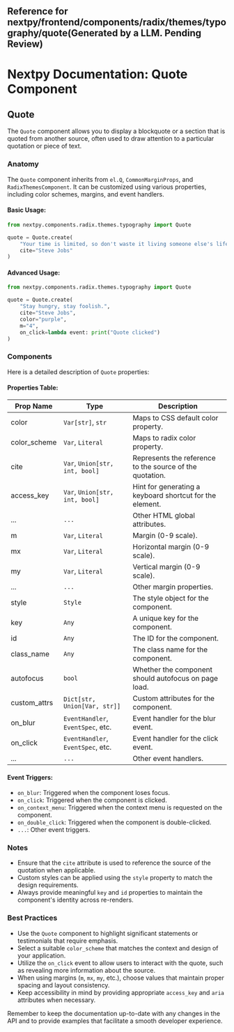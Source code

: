##  Reference for nextpy/frontend/components/radix/themes/typography/quote(Generated by a LLM. Pending Review)

# Nextpy Documentation: Quote Component

## Quote

The `Quote` component allows you to display a blockquote or a section that is quoted from another source, often used to draw attention to a particular quotation or piece of text.

### Anatomy

The `Quote` component inherits from `el.Q`, `CommonMarginProps`, and `RadixThemesComponent`. It can be customized using various properties, including color schemes, margins, and event handlers.

#### Basic Usage:

```python
from nextpy.components.radix.themes.typography import Quote

quote = Quote.create(
    "Your time is limited, so don't waste it living someone else's life.",
    cite="Steve Jobs"
)
```

#### Advanced Usage:

```python
from nextpy.components.radix.themes.typography import Quote

quote = Quote.create(
    "Stay hungry, stay foolish.",
    cite="Steve Jobs",
    color="purple",
    m="4",
    on_click=lambda event: print("Quote clicked")
)
```

### Components

Here is a detailed description of `Quote` properties:

#### Properties Table:

| Prop Name       | Type                              | Description                                                  |
|-----------------|-----------------------------------|--------------------------------------------------------------|
| color           | `Var[str]`, `str`                 | Maps to CSS default color property.                          |
| color_scheme    | `Var`, `Literal`                  | Maps to radix color property.                                |
| cite            | `Var`, `Union[str, int, bool]`    | Represents the reference to the source of the quotation.     |
| access_key      | `Var`, `Union[str, int, bool]`    | Hint for generating a keyboard shortcut for the element.     |
| ...             | `...`                             | Other HTML global attributes.                                |
| m               | `Var`, `Literal`                  | Margin (0-9 scale).                                          |
| mx              | `Var`, `Literal`                  | Horizontal margin (0-9 scale).                               |
| my              | `Var`, `Literal`                  | Vertical margin (0-9 scale).                                 |
| ...             | `...`                             | Other margin properties.                                     |
| style           | `Style`                           | The style object for the component.                          |
| key             | `Any`                             | A unique key for the component.                              |
| id              | `Any`                             | The ID for the component.                                    |
| class_name      | `Any`                             | The class name for the component.                            |
| autofocus       | `bool`                            | Whether the component should autofocus on page load.         |
| custom_attrs    | `Dict[str, Union[Var, str]]`      | Custom attributes for the component.                         |
| on_blur         | `EventHandler`, `EventSpec`, etc. | Event handler for the blur event.                            |
| on_click        | `EventHandler`, `EventSpec`, etc. | Event handler for the click event.                           |
| ...             | `...`                             | Other event handlers.                                        |

#### Event Triggers:

- `on_blur`: Triggered when the component loses focus.
- `on_click`: Triggered when the component is clicked.
- `on_context_menu`: Triggered when the context menu is requested on the component.
- `on_double_click`: Triggered when the component is double-clicked.
- `...`: Other event triggers.

### Notes

- Ensure that the `cite` attribute is used to reference the source of the quotation when applicable.
- Custom styles can be applied using the `style` property to match the design requirements.
- Always provide meaningful `key` and `id` properties to maintain the component's identity across re-renders.

### Best Practices

- Use the `Quote` component to highlight significant statements or testimonials that require emphasis.
- Select a suitable `color_scheme` that matches the context and design of your application.
- Utilize the `on_click` event to allow users to interact with the quote, such as revealing more information about the source.
- When using margins (`m`, `mx`, `my`, etc.), choose values that maintain proper spacing and layout consistency.
- Keep accessibility in mind by providing appropriate `access_key` and `aria` attributes when necessary.

Remember to keep the documentation up-to-date with any changes in the API and to provide examples that facilitate a smooth developer experience.